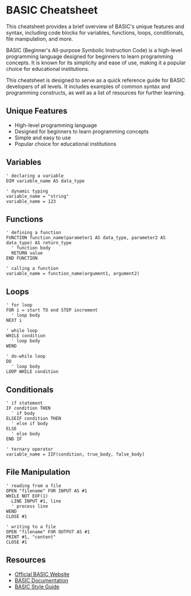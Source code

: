 # BASIC Cheatsheet

This cheatsheet provides a brief overview of BASIC's unique features and syntax, including code blocks for variables, functions, loops, conditionals, file manipulation, and more.

BASIC (Beginner's All-purpose Symbolic Instruction Code) is a high-level programming language designed for beginners to learn programming concepts. It is known for its simplicity and ease of use, making it a popular choice for educational institutions.

This cheatsheet is designed to serve as a quick reference guide for BASIC developers of all levels. It includes examples of common syntax and programming constructs, as well as a list of resources for further learning.

## Unique Features
- High-level programming language
- Designed for beginners to learn programming concepts
- Simple and easy to use
- Popular choice for educational institutions

## Variables
```basic
' declaring a variable
DIM variable_name AS data_type

' dynamic typing
variable_name = "string"
variable_name = 123
```

## Functions
```basic
' defining a function
FUNCTION function_name(parameter1 AS data_type, parameter2 AS data_type) AS return_type
  ' function body
  RETURN value
END FUNCTION

' calling a function
variable_name = function_name(argument1, argument2)
```

## Loops
```basic
' for loop
FOR i = start TO end STEP increment
  ' loop body
NEXT i

' while loop
WHILE condition
  ' loop body
WEND

' do-while loop
DO
  ' loop body
LOOP WHILE condition
```

## Conditionals
```basic
' if statement
IF condition THEN
  ' if body
ELSEIF condition THEN
  ' else if body
ELSE
  ' else body
END IF

' ternary operator
variable_name = IIF(condition, true_body, false_body)
```

## File Manipulation
```basic
' reading from a file
OPEN "filename" FOR INPUT AS #1
WHILE NOT EOF(1) 
  LINE INPUT #1, line
  ' process line
WEND
CLOSE #1

' writing to a file
OPEN "filename" FOR OUTPUT AS #1
PRINT #1, "content"
CLOSE #1
```

## Resources
- [Official BASIC Website](https://www.basic.net/)
- [BASIC Documentation](https://www.freebasic.net/)
- [BASIC Style Guide](https://www.freebasic.net/wiki/Recommended_Coding_Style)